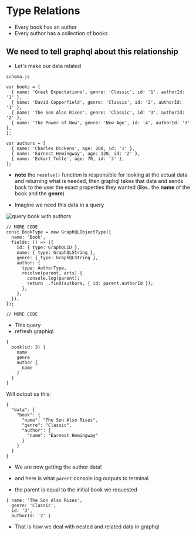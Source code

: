 # Type Relations
* Every book has an author
* Every author has a collection of books

## We need to tell graphql about this relationship
* Let's make our data related

`schema.js`


```
var books = [
  { name: 'Great Expectations', genre: 'Classic', id: '1', authorId: '1' },
  { name: 'David Copperfield', genre: 'Classic', id: '2', authorId: '1' },
  { name: 'The Son Also Rises', genre: 'Classic', id: '3', authorId: '2' },
  { name: 'The Power of Now', genre: 'New Age', id: '4', authorId: '3' },
];

var authors = [
  { name: 'Charles Dickens', age: 200, id: '1' },
  { name: 'Earnest Hemingway', age: 120, id: '2' },
  { name: 'Eckart Tolle', age: 70, id: '3' },
];
```

* **note** the `resolve()` function is responsible for looking at the actual data and returning what is needed, then graphql takes that data and sends back to the user the exact properties they wanted (like.. the **name** of the book and the **genre**)

* Imagine we need this data in a query

![query book with authors](https://i.imgur.com/i5z5aW7.png)

```
// MORE CODE
const BookType = new GraphQLObjectType({
  name: 'Book',
  fields: () => ({
    id: { type: GraphQLID },
    name: { type: GraphQLString },
    genre: { type: GraphQLString },
    author: {
      type: AuthorType,
      resolve(parent, arts) {
        console.log(parent);
        return _.find(authors, { id: parent.authorId });
      },
    },
  }),
});

// MORE CODE
```

* This query
* refresh graphiql

```
{
  book(id: 3) {
    name
    genre
    author {
      name
    }
  }
}
```

Will output us this:

```
{
  "data": {
    "book": {
      "name": "The Son Also Rises",
      "genre": "Classic",
      "author": {
        "name": "Earnest Hemingway"
      }
    }
  }
}
```

* We are now getting the author data!

* and here is what `parent` console log outputs to terminal
* the parent is equal to the initial book we requested

```
{ name: 'The Son Also Rises',
  genre: 'Classic',
  id: '3',
  authorId: '2' }
```

* That is how we deal with nested and related data in graphql


